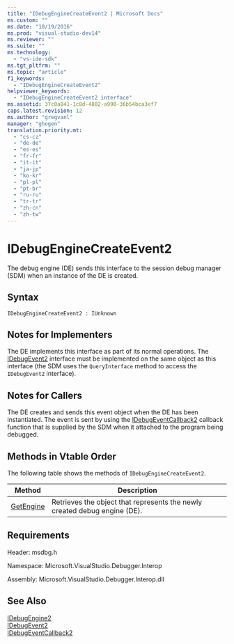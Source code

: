 ```yaml
---
title: "IDebugEngineCreateEvent2 | Microsoft Docs"
ms.custom: ""
ms.date: "10/19/2016"
ms.prod: "visual-studio-dev14"
ms.reviewer: ""
ms.suite: ""
ms.technology: 
  - "vs-ide-sdk"
ms.tgt_pltfrm: ""
ms.topic: "article"
f1_keywords: 
  - "IDebugEngineCreateEvent2"
helpviewer_keywords: 
  - "IDebugEngineCreateEvent2 interface"
ms.assetid: 37c0a841-1c8d-4802-a990-36b54bca3ef7
caps.latest.revision: 12
ms.author: "gregvanl"
manager: "ghogen"
translation.priority.mt: 
  - "cs-cz"
  - "de-de"
  - "es-es"
  - "fr-fr"
  - "it-it"
  - "ja-jp"
  - "ko-kr"
  - "pl-pl"
  - "pt-br"
  - "ru-ru"
  - "tr-tr"
  - "zh-cn"
  - "zh-tw"
---
```

# IDebugEngineCreateEvent2
The debug engine (DE) sends this interface to the session debug manager (SDM) when an instance of the DE is created.  
  
## Syntax  
  
```  
IDebugEngineCreateEvent2 : IUnknown  
```  
  
## Notes for Implementers  
 The DE implements this interface as part of its normal operations. The [IDebugEvent2](../extensibility/idebugevent2.md) interface must be implemented on the same object as this interface (the SDM uses the `QueryInterface` method to access the `IDebugEvent2` interface).  
  
## Notes for Callers  
 The DE creates and sends this event object when the DE has been instantiated. The event is sent by using the [IDebugEventCallback2](../extensibility/idebugeventcallback2.md) callback function that is supplied by the SDM when it attached to the program being debugged.  
  
## Methods in Vtable Order  
 The following table shows the methods of `IDebugEngineCreateEvent2`.  
  
|Method|Description|  
|------------|-----------------|  
|[GetEngine](../extensibility/idebugenginecreateevent2--getengine.md)|Retrieves the object that represents the newly created debug engine (DE).|  
  
## Requirements  
 Header: msdbg.h  
  
 Namespace: Microsoft.VisualStudio.Debugger.Interop  
  
 Assembly: Microsoft.VisualStudio.Debugger.Interop.dll  
  
## See Also  
 [IDebugEngine2](../extensibility/idebugengine2.md)   
 [IDebugEvent2](../extensibility/idebugevent2.md)   
 [IDebugEventCallback2](../extensibility/idebugeventcallback2.md)